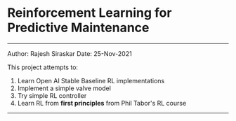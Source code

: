 # Reinforcement Learning for Predictive Maintenance
-------------------------------------------------------------------------
Author: Rajesh Siraskar
Date:   25-Nov-2021

This project attempts to:
1. Learn Open AI Stable Baseline RL implementations
2. Implement a simple valve model
3. Try simple RL controller
4. Learn RL from **first principles** from Phil Tabor's RL course
-------------------------------------------------------------------------
